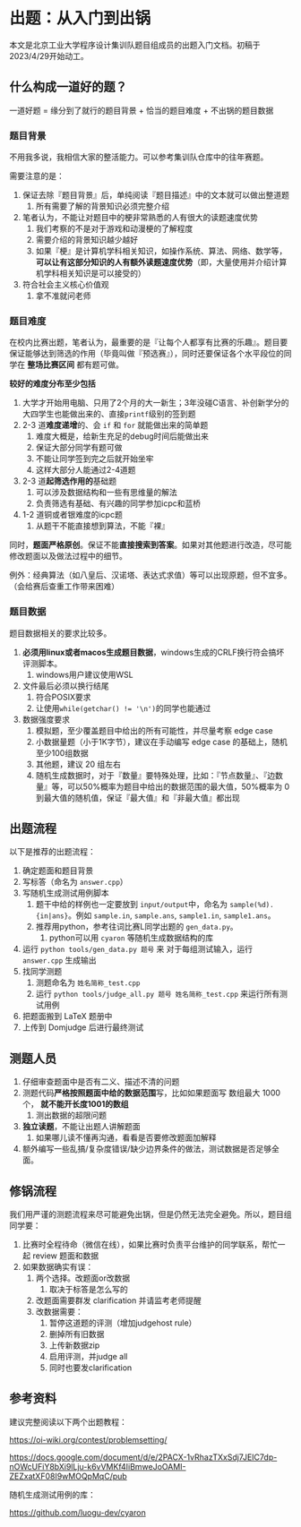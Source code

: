 # 出题：从入门到出锅

本文是北京工业大学程序设计集训队题目组成员的出题入门文档。初稿于2023/4/29开始动工。



## 什么构成一道好的题？

一道好题 = 缘分到了就行的题目背景 + 恰当的题目难度 + 不出锅的题目数据

### 题目背景

不用我多说，我相信大家的整活能力。可以参考集训队仓库中的往年赛题。

需要注意的是：

1. 保证去除『题目背景』后，单纯阅读『题目描述』中的文本就可以做出整道题
   1. 所有需要了解的背景知识必须完整介绍
2. 笔者认为，不能让对题目中的梗非常熟悉的人有很大的读题速度优势
   1. 我们考察的不是对于游戏和动漫梗的了解程度
   2. 需要介绍的背景知识越少越好
   3. 如果『梗』是计算机学科相关知识，如操作系统、算法、网络、数学等，**可以让有这部分知识的人有额外读题速度优势**（即，大量使用并介绍计算机学科相关知识是可以接受的）
3. 符合社会主义核心价值观
   1. 拿不准就问老师

### 题目难度

在校内比赛出题，笔者认为，最重要的是『让每个人都享有比赛的乐趣』。题目要保证能够达到筛选的作用（毕竟叫做『预选赛』），同时还要保证各个水平段位的同学在 **整场比赛区间** 都有题可做。

**较好的难度分布至少包括**

1. 大学才开始用电脑、只用了2个月的大一新生；3年没碰C语言、补创新学分的大四学生也能做出来的、直接`printf`级别的签到题
2. 2-3 道**难度递增**的、会 `if` 和 `for` 就能做出来的简单题
   1. 难度大概是，给新生充足的debug时间后能做出来
   2. 保证大部分同学有题可做
   3. 不能让同学签到完之后就开始坐牢
   4. 这样大部分人能通过2-4道题
3. 2-3 道**起筛选作用的**基础题
   1. 可以涉及数据结构和一些有思维量的解法
   2. 负责筛选有基础、有兴趣的同学参加icpc和蓝桥
4. 1-2 道铜或者银难度的icpc题
   1. 从题干不能直接想到算法，不能『裸』

同时，**题面严格原创**。保证不能**直接搜索到答案**。如果对其他题进行改造，尽可能修改题面以及做法过程中的细节。

例外：经典算法（如八皇后、汉诺塔、表达式求值）等可以出现原题，但不宜多。（会给赛后查重工作带来困难）

### 题目数据

题目数据相关的要求比较多。

1. **必须用linux或者macos生成题目数据**，windows生成的CRLF换行符会搞坏评测脚本。
   1. windows用户建议使用WSL
2. 文件最后必须以换行结尾
   1. 符合POSIX要求
   2. 让使用`while(getchar() != '\n')`的同学也能通过
3. 数据强度要求
   1. 模拟题，至少覆盖题目中给出的所有可能性，并尽量考察 edge case
   2. 小数据量题（小于1K字节），建议在手动编写 edge case 的基础上，随机至少100组数据
   3. 其他题，建议 20 组左右
   4. 随机生成数据时，对于『数量』要特殊处理，比如：『节点数量』、『边数量』等，可以50%概率为题目中给出的数据范围的最大值，50%概率为 0到最大值的随机值，保证『最大值』和『非最大值』都出现



## 出题流程

以下是推荐的出题流程：

1. 确定题面和题目背景
2. 写标答（命名为 `answer.cpp`）
3. 写随机生成测试用例脚本
   1. 题干中给的样例也一定要放到 `input/output`中，命名为 `sample(%d).{in|ans}`。例如 `sample.in`, `sample.ans`, `sample1.in`, `sample1.ans`。
   2. 推荐用python，参考往词比赛L同学出题的 `gen_data.py`。
      1. python可以用 `cyaron` 等随机生成数据结构的库
4. 运行 `python tools/gen_data.py 题号` 来 对于每组测试输入，运行 `answer.cpp` 生成输出
5. 找同学测题
   1. 测题命名为 `姓名简称_test.cpp`
   2. 运行 `python tools/judge_all.py 题号 姓名简称_test.cpp` 来运行所有测试用例
6. 把题面搬到 LaTeX 题册中
7. 上传到 Domjudge 后进行最终测试

## 测题人员

1. 仔细审查题面中是否有二义、描述不清的问题
2. 测题代码**严格按照题面中给的数据范围**写，比如如果题面写 数组最大 1000个， **就不能开长度1001的数组**
   1. 测出数据的超限问题
3. **独立读题**，不能让出题人讲解题面
   1. 如果哪儿读不懂再沟通，看看是否要修改题面加解释
4. 额外编写一些乱搞/复杂度错误/缺少边界条件的做法，测试数据是否足够全面。

## 修锅流程

我们用严谨的测题流程来尽可能避免出锅，但是仍然无法完全避免。所以，题目组同学要：

1. 比赛时全程待命（微信在线），如果比赛时负责平台维护的同学联系，帮忙一起 review 题面和数据
2. 如果数据确实有误：
   1. 两个选择。改题面or改数据
      1. 取决于标答是怎么写的
   2. 改题面需要群发 clarification 并请监考老师提醒
   3. 改数据需要：
      1. 暂停这道题的评测（增加judgehost rule）
      2. 删掉所有旧数据
      3. 上传新数据zip
      4. 启用评测，并judge all
      5. 同时也要发clarification

## 参考资料

建议完整阅读以下两个出题教程：

https://oi-wiki.org/contest/problemsetting/

https://docs.google.com/document/d/e/2PACX-1vRhazTXxSdj7JEIC7dp-nOWcUFiY8bXi9lLju-k6vVMKf4IiBmweJoOAMI-ZEZxatXF08I9wMOQpMqC/pub

随机生成测试用例的库：

https://github.com/luogu-dev/cyaron
